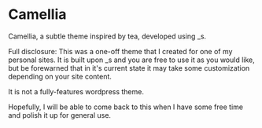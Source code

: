 Camellia
===

Camellia, a subtle theme inspired by tea, developed using _s.

Full disclosure: This was a one-off theme that I created for one of my personal sites. 
It is built upon _s and you are free to use it as you would like, but be forewarned that in it's current state it may take some customization depending on your site content. 

It is not a fully-features wordpress theme.

Hopefully, I will be able to come back to this when I have some free time and polish it up for general use.
